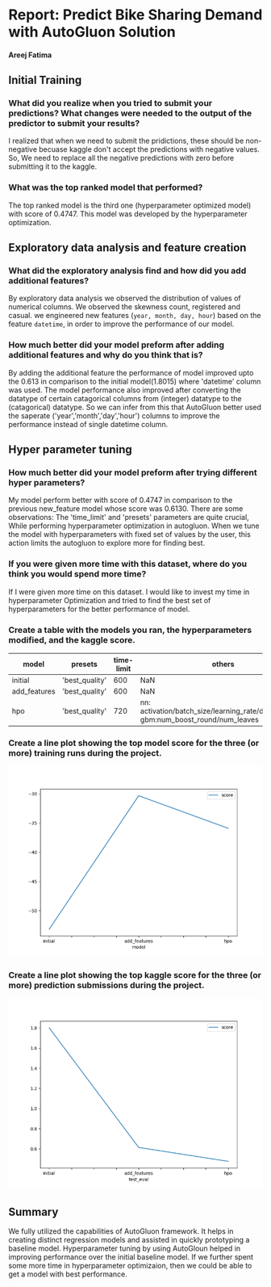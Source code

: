 # Report: Predict Bike Sharing Demand with AutoGluon Solution
#### Areej Fatima

## Initial Training
### What did you realize when you tried to submit your predictions? What changes were needed to the output of the predictor to submit your results?
I realized that when we need to submit the pridictions, these should be non-negative becuase kaggle don't accept the predictions with negative values. So, We need to replace all the negative predictions with zero before submitting it to the kaggle.

### What was the top ranked model that performed?
The top ranked model is the third one (hyperparameter optimized model) with score of 0.4747. This model was developed by the hyperparameter optimization. 

## Exploratory data analysis and feature creation
### What did the exploratory analysis find and how did you add additional features?
By exploratory data analysis we observed the distribution of values of numerical columns. We observed the skewness count, registered and casual.
we engineered new features (`year, month, day, hour`) based on the feature `datetime`, in order to improve the performance of our model.

### How much better did your model preform after adding additional features and why do you think that is?
By adding the additional feature the performance of model improved upto the 0.613 in comparison to the initial model(1.8015) where 'datetime' column was used. The  model performance also improved after converting the datatype of certain catagorical columns from (integer) datatype to the (catagorical) datatype. So we can infer from this that AutoGluon better used the saperate ('year','month','day','hour') columns to improve the performance instead of single datetime column.   

## Hyper parameter tuning
### How much better did your model preform after trying different hyper parameters?
My model perform better with score of 0.4747 in comparison to the previous new_feature model whose score was 0.6130.
There are some observations: 
The 'time_limit' and 'presets' parameters are quite crucial, While performing hyperparameter optimization in autogluon.
When we tune the model with hyperparameters with fixed set of values by the user, this action limits the autogluon to explore more for finding best. 

### If you were given more time with this dataset, where do you think you would spend more time?
If I were given more time on this dataset. I would like to invest my time in hyperparameter Optimization and tried to find the best set of hyperparameters for the better performance of model.

### Create a table with the models you ran, the hyperparameters modified, and the kaggle score.
|model|presets|time-limit|others|score|
|--|--|--|--|--|
|initial|'best_quality'|600|NaN|1.8015|
|add_features|'best_quality'|600|NaN|0.6130|
|hpo|'best_quality'|720|nn: activation/batch_size/learning_rate/dropout_prob, gbm:num_boost_round/num_leaves|0.4747|

### Create a line plot showing the top model score for the three (or more) training runs during the project.


![model_train_score.png](model_train_score.png)

### Create a line plot showing the top kaggle score for the three (or more) prediction submissions during the project.


![model_test_score.png](model_test_score.png)

## Summary
We fully utilized the capabilities of AutoGluon framework. It helps in creating distinct regression models and assisted in quickly prototyping a baseline model. Hyperparameter tuning by using AutoGloun helped in improving performance over the initial baseline model. If we further spent some more time in hyperparameter optimizaion, then we could be able to get a model with best performance. 

